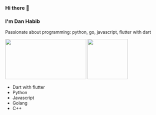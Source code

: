 ### Hi there 👋 
### I'm Dan Habib


Passionate about programming: python, go, javascript, flutter with dart

<img src="https://miro.medium.com/max/663/1*nebfmOdQ2XVS_quqxSV7wQ.png" height="129" width="259">
<img src="https://www.pythontutorial.net/wp-content/uploads/2020/10/python-tutorial-150x150.png" height="129" width="129">

- Dart with flutter
- Python
- Javascript
- Golang
- C++


